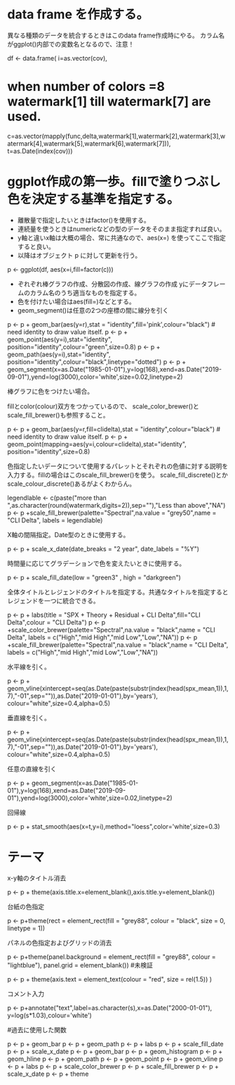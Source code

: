 # data frame を作成する。
 異なる種類のデータを統合するときはこのdata frame作成時にやる。
 カラム名がggplot()内部での変数名となるので、注意！

df <- data.frame(
  i=as.vector(cov),
  # when number of colors =8 watermark[1] till watermark[7] are used.
  c=as.vector(mapply(func,delta,watermark[1],watermark[2],watermark[3],watermark[4],watermark[5],watermark[6],watermark[7])),
  t=as.Date(index(cov)))

# ggplot作成の第一歩。fillで塗りつぶし色を決定する基準を指定する。

* 離散量で指定したいときはfactor()を使用する。
* 連続量を使うときはnumericなどの型のデータをそのまま指定すれば良い。
* y軸と違いx軸は大概の場合、常に共通なので、aes(x=<column name of data frame>) を使ってここで指定すると良い。
* 以降はオブジェクト p に対して更新を行う。

p <- ggplot(df, aes(x=i,fill=factor(c)))

* ぞれぞれ棒グラフの作成、分散図の作成、線グラフの作成 yにデータフレームのカラム名のうち適当なものを指定する。
* 色を付けたい場合はaes(fill=<column name of data frame>)などとする。
* geom_segment()は任意の2つの座標の間に線分を引く

p <- p + geom_bar(aes(y=r),stat = "identity",fill='pink',colour="black") # need identity to draw value itself.
p <- p + geom_point(aes(y=i),stat="identity", position="identity",colour="green",size=0.8)
p <- p + geom_path(aes(y=i),stat="identity", position="identity",colour="black",linetype="dotted")
p <- p + geom_segment(x=as.Date("1985-01-01"),y=log(168),xend=as.Date("2019-09-01"),yend=log(3000),color='white',size=0.02,linetype=2)

棒グラフに色をつけたい場合。

fillとcolor(colour)双方をつかっているので、 scale_color_brewer()とscale_fill_brewer()も参照すること。

p <- p + geom_bar(aes(y=r,fill=clidelta),stat = "identity",colour="black") # need identity to draw value itself.
p <- p + geom_point(mapping=aes(y=i,colour=clidelta),stat="identity", position="identity",size=0.8)

色指定したいデータについて使用するパレットとそれぞれの色値に対する説明を入力する。fillの場合はこのscale_fill_brewer()を使う。
scale_fill_discrete()とかscale_colour_discrete()あるがよくわからん。

legendlable <- c(paste("more than ",as.character(round(watermark,digits=2)),sep=""),"Less than above","NA")
p <- p +scale_fill_brewer(palette="Spectral",na.value = "grey50",name = "CLI Delta", labels = legendlable)

X軸の間隔指定。Date型のときに使用する。

p <- p + scale_x_date(date_breaks = "2 year", date_labels = "%Y")

時間量に応じてグラデーションで色を変えたいときに使用する。

p <- p + scale_fill_date(low = "green3" , high = "darkgreen")

全体タイトルとレジェンドのタイトルを指定する。共通なタイトルを指定するとレジェンドを一つに統合できる。

p <- p + labs(title = "SPX + Theory + Residual + CLI Delta",fill="CLI Delta",colour = "CLI Delta")
p <- p +scale_color_brewer(palette="Spectral",na.value = "black",name = "CLI Delta", labels = c("High","mid High","mid Low","Low","NA"))
p <- p +scale_fill_brewer(palette="Spectral",na.value = "black",name = "CLI Delta", labels = c("High","mid High","mid Low","Low","NA"))

水平線を引く。

p <- p + geom_vline(xintercept=seq(as.Date(paste(substr(index(head(spx_mean,1)),1,7),"-01",sep="")),as.Date("2019-01-01"),by='years'), colour="white",size=0.4,alpha=0.5)

垂直線を引く。

p <- p + geom_vline(xintercept=seq(as.Date(paste(substr(index(head(spx_mean,1)),1,7),"-01",sep="")),as.Date("2019-01-01"),by='years'), colour="white",size=0.4,alpha=0.5)

任意の直線を引く

p <- p + geom_segment(x=as.Date("1985-01-01"),y=log(168),xend=as.Date("2019-09-01"),yend=log(3000),color='white',size=0.02,linetype=2)

回帰線

p <- p + stat_smooth(aes(x=t,y=i),method="loess",color='white',size=0.3)


# テーマ
x-y軸のタイトル消去

p <- p + theme(axis.title.x=element_blank(),axis.title.y=element_blank())

台紙の色指定

p <- p+theme(rect = element_rect(fill = "grey88",
                                  colour = "black",
                                  size = 0,
                                  linetype = 1))

パネルの色指定およびグリッドの消去

p <- p+theme(panel.background = element_rect(fill = "grey88",
                                              colour = "lightblue"),
             panel.grid = element_blank())
#未検証

p <- p + theme(axis.text = element_text(colour = "red", size = rel(1.5)) )

コメント入力

p <- p+annotate("text",label=as.character(s),x=as.Date("2000-01-01"), y=log(s*1.03),colour='white')

#過去に使用した関数

p <- p + geom_bar
p <- p + geom_path
p <- p + labs
p <- p + scale_fill_date
p <- p + scale_x_date
p <- p + geom_bar
p <- p + geom_histogram
p <- p + geom_hline
p <- p + geom_path
p <- p + geom_point
p <- p + geom_vline
p <- p + labs
p <- p + scale_color_brewer
p <- p + scale_fill_brewer
p <- p + scale_x_date
p <- p + theme
